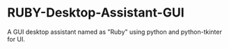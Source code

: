 # RUBY-Desktop-Assistant-GUI
A GUI desktop assistant named as "Ruby" using python and python-tkinter for UI.
